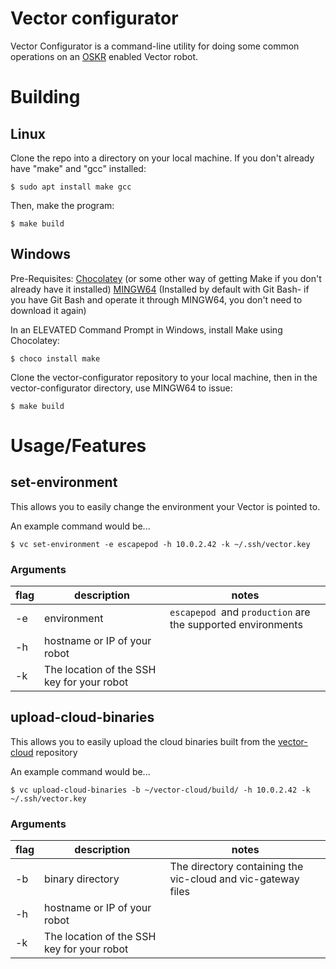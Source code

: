 # Vector configurator

  

Vector Configurator is a command-line utility for doing some common operations on an [OSKR](https://oskr.ddl.io/) enabled Vector robot.

  
# Building

## Linux
Clone the repo into a directory on your local machine. If you don't already have "make" and "gcc" installed:
```
$ sudo apt install make gcc
```

Then, make the program:
```
$ make build
```

## Windows
Pre-Requisites:
[Chocolatey](https://chocolatey.org/install) (or some other way of getting Make if you don't already have it installed)
[MINGW64](http://mingw-w64.org/doku.php/download) (Installed by default with Git Bash- if you have Git Bash and operate it through MINGW64, you don't need to download it again)

In an ELEVATED Command Prompt in Windows, install Make using Chocolatey:
```
$ choco install make
```
Clone the vector-configurator repository to your local machine, then in the vector-configurator directory, use MINGW64 to issue:
```
$ make build
```

# Usage/Features

  
  ## set-environment
This allows you to easily change the environment your Vector is pointed to.  

An example command would be...
```
$ vc set-environment -e escapepod -h 10.0.2.42 -k ~/.ssh/vector.key
```

### Arguments
| flag | description| notes |
|--|--|--|
| -e | environment | `escapepod `and `production` are the supported environments|
| -h | hostname or IP of your robot | |
| -k | The location of the SSH key for your robot | |

## upload-cloud-binaries
This allows you to easily upload the cloud binaries built from the [vector-cloud](https://github.com/digital-dream-labs/vector-cloud) repository

An example command would be...
```
$ vc upload-cloud-binaries -b ~/vector-cloud/build/ -h 10.0.2.42 -k ~/.ssh/vector.key
```

### Arguments
| flag | description| notes |
|--|--|--|
| -b | binary directory | The directory containing the vic-cloud and vic-gateway files |
| -h | hostname or IP of your robot | |
| -k | The location of the SSH key for your robot | |
